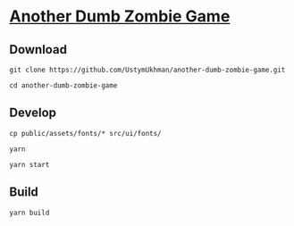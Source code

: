 # [Another Dumb Zombie Game](https://ustymukhman.github.io/another-dumb-zombie-game/public/) #

## Download ##

`git clone https://github.com/UstymUkhman/another-dumb-zombie-game.git`

`cd another-dumb-zombie-game`

## Develop ##

`cp public/assets/fonts/* src/ui/fonts/`

`yarn`

`yarn start`

## Build ##

`yarn build`
